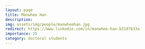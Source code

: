 ```yaml
---
layout: page
title: Manwhee Han
description: 
img: assets/img/people/manwheehan.jpg
redirect: https://www.linkedin.com/in/manwhee-han-b3107833a
importance: 25
category: doctoral students
---
```


